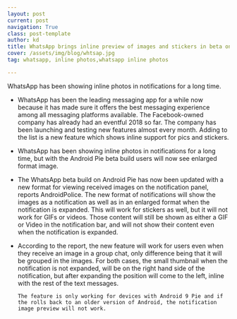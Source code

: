 ```yaml
---
layout: post
current: post
navigation: True
class: post-template
author: kd
title: WhatsApp brings inline preview of images and stickers in beta on Android Pie
cover: /assets/img/blog/whtsap.jpg
tag: whatsapp, inline photos,whatsapp inline photos

---
```

WhatsApp has been showing inline photos in notifications for a long time.

* WhatsApp has been the leading messaging app for a while now because it has made sure it offers the best messaging experience among all messaging platforms available. The Facebook-owned company has already had an eventful 2018 so far. The company has been launching and testing new features almost every month. Adding to the list is a new feature which shows inline support for pics and stickers.

* WhatsApp has been showing inline photos in notifications for a long time, but with the Android Pie beta build users will now see enlarged format image.

* The WhatsApp beta build on Android Pie has now been updated with a new format for viewing received images on the notification panel, reports AndroidPolice. The new format of notifications will show the images as a notification as well as in an enlarged format when the notification is expanded. This will work for stickers as well, but it will not work for GIFs or videos. Those content will still be shown as either a GIF or Video in the notification bar, and will not show their content even when the notification is expanded.

* According to the report, the new feature will work for users even when they receive an image in a group chat, only difference being that it will be grouped in the images. For both cases, the small thumbnail when the notification is not expanded, will be on the right hand side of the notification, but after expanding the position will come to the left, inline with the rest of the text messages.

  `The feature is only working for devices with Android 9 Pie and if the rolls back to an older version of Android, the notification image preview will not work.`

